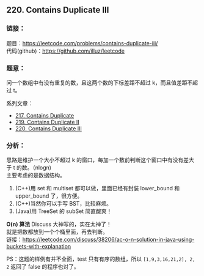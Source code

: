 ## 220. Contains Duplicate III

### **链接**：
题目：https://leetcode.com/problems/contains-duplicate-iii/  
代码(github)：https://github.com/illuz/leetcode

### **题意**：

问一个数组中有没有重复的数，且这两个数的下标差距不超过 k，而且值差距不超过 t。  

系列文章：

- [217. Contains Duplicate](https://leetcode.com/problems/contains-duplicate)
- [219. Contains Duplicate II](https://leetcode.com/problems/contains-duplicate-ii/)
- [220. Contains Duplicate III](https://leetcode.com/problems/contains-duplicate-iii/)

### **分析**：

思路是维护一个大小不超过 k 的窗口，每加一个数前判断这个窗口中有没有差大于 t 的数。（nlogn)  
主要考虑的是数据结构。

1. (C++)用 set 和 multiset 都可以做，里面已经有封装 lower_bound 和 upper_bound 了，很方便。
2. (C++)当然你可以手写 BST，比较麻烦。
3. (Java)用 TreeSet 的 subSet 简直酸爽！  

**O(n) 算法**
Discuss 大神写的，实在太神了！  
就是把数都放到一个个桶里面，再去判断。  
链接：https://leetcode.com/discuss/38206/ac-o-n-solution-in-java-using-buckets-with-explanation  

PS：这题的样例有并不全面，test 只有有序的数组，所以 `[1,9,3,16,21,2], 2, 2` 返回了 false 的程序也对了。
